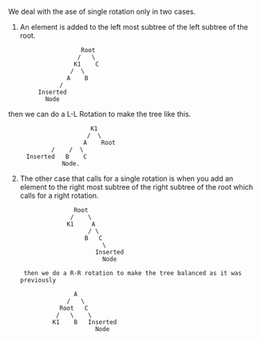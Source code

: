 We deal with the ase of single rotation only in two cases. 

1) An element is added to the left most subtree of the left subtree of the root. 
		          
                        Root
                       /   \
                      K1    C
                     /  \            
                    A    B
                  /
            Inserted 
              Node
    

then we can do a L-L Rotation to make the tree like this. 
  
                           K1     
                          /  \
                         A    Root
		        /    /  \
		 Inserted   B	 C
                   Node. 


2) The other case that calls for a single rotation is when you add an element to the right most subtree of the right subtree of the root which calls for a right rotation. 

                      Root
                     /    \
                    K1     A
                          / \
                         B   C
                              \
                            Inserted
                              Node

        then we do a R-R rotation to make the tree balanced as it was previously

                      A
                    /   \
                  Root   C
                 /   \    \
                K1    B   Inserted 
                            Node

        
